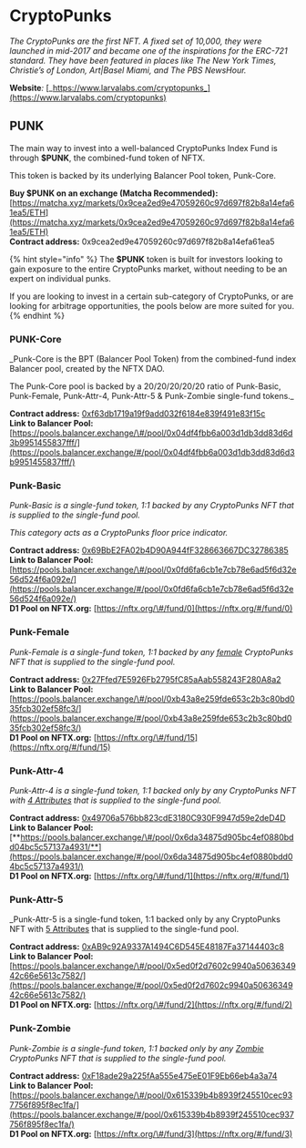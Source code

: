 # CryptoPunks

_The CryptoPunks are the first NFT. A fixed set of 10,000, they were launched in mid-2017 and became one of the inspirations for the ERC-721 standard. They have been featured in places like The New York Times, Christie’s of London, Art\|Basel Miami, and The PBS NewsHour._

**Website**_:_ [_https://www.larvalabs.com/cryptopunks_](https://www.larvalabs.com/cryptopunks)

## PUNK

The main way to invest into a well-balanced CryptoPunks Index Fund is through **$PUNK**, the combined-fund token of NFTX.

This token is backed by its underlying Balancer Pool token, Punk-Core.

**Buy $PUNK on an exchange \(Matcha Recommended\):** [https://matcha.xyz/markets/0x9cea2ed9e47059260c97d697f82b8a14efa61ea5/ETH](https://matcha.xyz/markets/0x9cea2ed9e47059260c97d697f82b8a14efa61ea5/ETH)  
**Contract address:** 0x9cea2ed9e47059260c97d697f82b8a14efa61ea5

{% hint style="info" %}
The **$PUNK** token is built for investors looking to gain exposure to the entire CryptoPunks market, without needing to be an expert on individual punks.

If you are looking to invest in a certain sub-category of CryptoPunks, or are looking for arbitrage opportunities, the pools below are more suited for you.
{% endhint %}

### PUNK-Core

\_Punk-Core is the BPT \(Balancer Pool Token\) from the combined-fund index Balancer pool, created by the NFTX DAO.

The Punk-Core pool is backed by a 20/20/20/20/20 ratio of Punk-Basic, Punk-Female, Punk-Attr-4, Punk-Attr-5 & Punk-Zombie single-fund tokens.\_

**Contract address:** [0xf63db1719a19f9add032f6184e839f491e83f15c](https://etherscan.io/token/0xf63db1719a19f9add032f6184e839f491e83f15c)  
**Link to Balancer Pool:** [https://pools.balancer.exchange/\#/pool/0x04df4fbb6a003d1db3dd83d6d3b9951455837fff/](https://pools.balancer.exchange/#/pool/0x04df4fbb6a003d1db3dd83d6d3b9951455837fff/)

### Punk-Basic

_Punk-Basic is a single-fund token, 1:1 backed by any CryptoPunks NFT that is supplied to the single-fund pool._

_This category acts as a CryptoPunks floor price indicator._

**Contract address:** [0x69BbE2FA02b4D90A944fF328663667DC32786385](https://etherscan.io/token/0x69BbE2FA02b4D90A944fF328663667DC32786385)  
**Link to Balancer Pool:** [https://pools.balancer.exchange/\#/pool/0x0fd6fa6cb1e7cb78e6ad5f6d32e56d524f6a092e/](https://pools.balancer.exchange/#/pool/0x0fd6fa6cb1e7cb78e6ad5f6d32e56d524f6a092e/)  
**D1 Pool on NFTX.org:** [https://nftx.org/\#/fund/0](https://nftx.org/#/fund/0)

### Punk-Female

_Punk-Female is a single-fund token, 1:1 backed by any_ [_female_](https://www.larvalabs.com/cryptopunks/search?query=%22Female%22) _CryptoPunks NFT that is supplied to the single-fund pool._

**Contract address:** [0x27Ffed7E5926Fb2795fC85aAab558243F280A8a2](https://etherscan.io/token/0x27Ffed7E5926Fb2795fC85aAab558243F280A8a2)  
**Link to Balancer Pool:** [https://pools.balancer.exchange/\#/pool/0xb43a8e259fde653c2b3c80bd035fcb302ef58fc3/](https://pools.balancer.exchange/#/pool/0xb43a8e259fde653c2b3c80bd035fcb302ef58fc3/)  
**D1 Pool on NFTX.org:** [https://nftx.org/\#/fund/15](https://nftx.org/#/fund/15)

### Punk-Attr-4

_Punk-Attr-4 is a single-fund token, 1:1 backed only by any CryptoPunks NFT with_ [_4 Attributes_](https://www.larvalabs.com/cryptopunks/search?query=%224+Attributes%22) _that is supplied to the single-fund pool._

**Contract address:** [0x49706a576bb823cdE3180C930F9947d59e2deD4D](https://etherscan.io/token/0x49706a576bb823cdE3180C930F9947d59e2deD4D)  
**Link to Balancer Pool:** [**https://pools.balancer.exchange/\#/pool/0x6da34875d905bc4ef0880bdd04bc5c57137a4931/**](https://pools.balancer.exchange/#/pool/0x6da34875d905bc4ef0880bdd04bc5c57137a4931/)  
**D1 Pool on NFTX.org:** [https://nftx.org/\#/fund/1](https://nftx.org/#/fund/1)

### Punk-Attr-5

\_Punk-Attr-5 is a single-fund token, 1:1 backed only by any CryptoPunks NFT with [5 Attributes](https://www.larvalabs.com/cryptopunks/search?query=%225+Attributes%22) that is supplied to the single-fund pool.

**Contract address:** [0xAB9c92A9337A1494C6D545E48187Fa37144403c8](https://etherscan.io/token/0xAB9c92A9337A1494C6D545E48187Fa37144403c8)  
**Link to Balancer Pool:** [https://pools.balancer.exchange/\#/pool/0x5ed0f2d7602c9940a5063634942c66e5613c7582/](https://pools.balancer.exchange/#/pool/0x5ed0f2d7602c9940a5063634942c66e5613c7582/)  
**D1 Pool on NFTX.org:** [https://nftx.org/\#/fund/2](https://nftx.org/#/fund/2)

### Punk-Zombie

_Punk-Zombie is a single-fund token, 1:1 backed only by any_ [_Zombie_](https://www.larvalabs.com/cryptopunks/search?query=%22Zombie%22) _CryptoPunks NFT that is supplied to the single-fund pool._

**Contract address:** [0xF18ade29a225fAa555e475eE01F9Eb66eb4a3a74](https://etherscan.io/token/0xF18ade29a225fAa555e475eE01F9Eb66eb4a3a74)  
**Link to Balancer Pool:** [https://pools.balancer.exchange/\#/pool/0x615339b4b8939f245510cec937756f895f8ec1fa/](https://pools.balancer.exchange/#/pool/0x615339b4b8939f245510cec937756f895f8ec1fa/)  
**D1 Pool on NFTX.org:** [https://nftx.org/\#/fund/3](https://nftx.org/#/fund/3)

